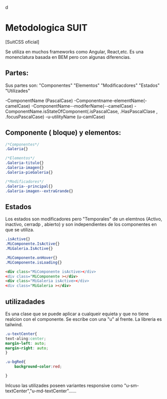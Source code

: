 d
# Metodologica SUIT

[SuitCSS oficial] 

Se utiliza en muchos frameworks como Angular, React,etc.
Es una monenclatura basada en BEM pero con algunas diferencias.

## Partes:

Sus partes son:
 "Componentes"
"Elementos"
"Modificacdores"
"Estados"
"Utilizades"

-ComponentName (PascalCase)
-Componentname-elementName(-camelCase)
-ComponentName--modiferName(--camelCase)
-ComponentName.isStateOfComponent(.isPascalCase, .HasPascalClase , .focusPascalCase)
-u-utilityName (u-camlCase)

## Componente ( bloque) y elementos:

```css
/*Componentes*/
.Galeria{}

/*Elementos*/
.Galeria-titulo{}
.Galeria-imagen{}
.Galeria-pieGaleria{}

/*Modificadores*/
.Galeria--principal{}
.Galeria-imagen--extraGrande{}

```
## Estados

Los estados son modificadores pero "Temporales" de un elemtnos (Activo, inactivo, cerradp , abierto) y son independientes de los componentes en que se utiliza.

```css
.isActive{}
.MiComponente.IsActive{}
.MiGaleria.IsActive{}

.MiComponente.onHover{}
.MiComponente.isLoading{}
```

```html
<div class="MiComponente isActive></div>
<div class="MiComponente ></div>
<div class="MiGaleria isActive></div>
<div class="MiGaleria ></div>

```

## utilizadades

Es una clase que se puede aplicar a cualqueir equieta y que no tiene realcion con el componente. Se escribe con una "u" al frente.
La libreria es tailwind.

```css
.u-textCenter{
text-aling:center;
margin-left: auto;
margin-right: auto;
}

.u-bgRed{
    background-color:red;

}
```

Inlcuso las utilizades poseen variantes responsive como "u-sm-textCenter","u-md-textCenter"......


